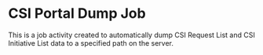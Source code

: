# CSI Portal Dump Job

This is a job activity created to automatically dump CSI Request List and CSI Initiative List data to a specified path on the server.